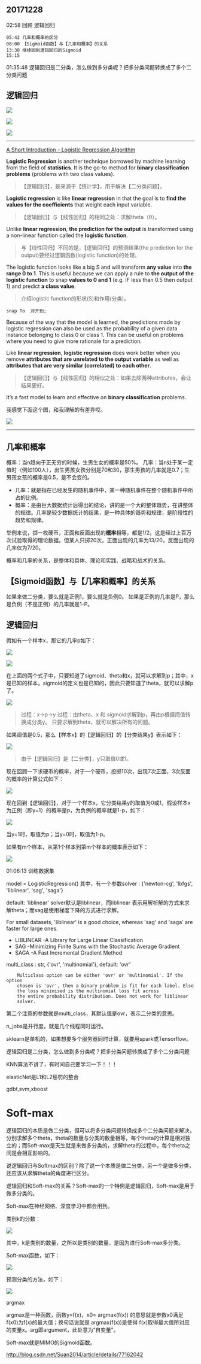 ## 20171228 ##

02:58 回顾 逻辑回归

	05:42 几率和概率的区分
	08:00 【Sigmoid函数】与【几率和概率】的关系
	13:38 继续回到逻辑回归的Sigmoid
	15:15 

01:35:48 逻辑回归是二分类，怎么做到多分类呢？把多分类问题转换成了多个二分类问题

## 逻辑回归 ##





![](images/math/logistic_regression_expect.png)

![](images/math/sigmoid.png)

![](images/math/logistic_regression_used_scene.png)


----------


[A Short Introduction – Logistic Regression Algorithm](https://helloacm.com/a-short-introduction-logistic-regression-algorithm/)

**Logistic Regression** is another technique borrowed by machine learning from the field of **statistics**. It is the go-to method for **binary classification problems** (problems with two class values).

> 【逻辑回归】，是来源于【统计学】，用于解决【二分类问题】。

**Logistic regression** is like **linear regression** in that the goal is to **find the values for the coefficients** that weight each input variable.

> 【逻辑回归】与【线性回归】的相同之处：求解theta（θ）。

Unlike **linear regression**, **the prediction for the output** is transformed using a non-linear function called the **logistic function**.

> 与【线性回归】不同的是，【逻辑回归】的预测结果(the prediction for the output)要经过逻辑函数(logistic function)的处理。

The logistic function looks like a big S and will transform **any value** into **the range 0 to 1**. This is useful because we can apply a rule to **the output of the logistic function** to snap **values to 0 and 1** (e.g. IF less than 0.5 then output 1) and predict **a class value**.

> 介绍logistic function的形状(S)和作用(分类)。


	snap To	 对齐到;

Because of the way that the model is learned, the predictions made by logistic regression can also be used as the probability of a given data instance belonging to class 0 or class 1. This can be useful on problems where you need to give more rationale for a prediction.

Like **linear regression**, **logistic regression** does work better when you remove **attributes that are unrelated to the output variable** as well as **attributes that are very similar (correlated) to each other**.

> 【逻辑回归】与【线性回归】的相似之处：如果去除两种attributes，会让结果更好。

It’s a fast model to learn and effective on **binary classification** problems.

我感觉下面这个图，和我理解的有差异哎。

![](https://helloacm.com/wp-content/uploads/2016/03/logistic-regression-example.jpg)

----------

## 几率和概率 ##

概率：当n趋向于正无穷的时候，生男生女的概率是50%。
几率：当n处于某一定值时（例如100人），出生男孩女孩分别是70和30，那生男孩的几率就是0.7；生男孩女孩的概率是0.5，是不会变的。

- 几率：就是指在已经发生的随机事件中，某一种随机事件在整个随机事件中所占的比例。
- 概率：是由巨大数据统计后得出的结论，讲的是一个大的整体趋势，在讲整体的规律。几率是较少数据统计的结果，是一种具体的趋势和规律，是阶段性的趋势和规律。

举例来说，掷一枚硬币，正面和反面出现的**概率**相等，都是1/2。这是经过上百万次试验取得的理论数据。但某人只掷20次，正面出现的几率为13/20，反面出现的几率仅为7/20。

概率和几率的关系，是整体和具体、理论和实践、战略和战术的关系。

## 【Sigmoid函数】与【几率和概率】的关系 ##

如果来做二分类，要么就是正例1，要么就是负例0。
如果是正例的几率是P，那么是负例（不是正例）的几率就是1-P。


## 逻辑回归 ##

假如有一个样本x，那它的几率p如下：

![](images/math/logistic_regression_expect.png)

![](images/math/sigmoid.png)

在上面的两个式子中，只要知道了sigmoid、theta和x，就可以求解到p；其中，x是已知的样本，sigmoid的定义也是已知的，因此只要知道了theta，就可以求解p了。

![](images/math/20180102233612.png)

> 过程：x->p->y 
> 过程：由theta、x 和 sigmoid求解到p，再由p根据阈值转换成分类y。
> 只要求解到theta，就可以解决所有的问题。

如果阈值是0.5，那么【样本x】的【逻辑回归】的【分类结果y】表示如下：

![](images/math/20180102234444.png)

> 由于【逻辑回归】是【二分类】，y只取值0或1。


现在回顾一下求硬币的概率，对于一个硬币，投掷10次，出现7次正面，3次反面的概率的计算公式如下：

![](images/math/20180102235525.png)

现在回到【逻辑回归】，对于一个样本x，它分类结果y的取值为0或1，假设样本x为正例（即y=1）的概率是p，为负例的概率就是1-p，如下：

![](images/math/20180103000742.png)

当y=1时，取值为p；当y=0时，取值为1-p。

如果有m个样本，从第1个样本到第m个样本的概率表示如下：

![](images/math/20180103002004.png)

01:06:13 训练数据集

model = LogisticRegression()
其中，有一个参数solver : {'newton-cg', 'lbfgs', 'liblinear', 'sag', 'saga'} 

default: 'liblinear' 
solver默认是liblinear，而liblinear 表示用解析解的方式来求解theta；而sag是使用梯度下降的方式进行求解。

For small datasets, 'liblinear' is a good choice, whereas 'sag' and 'saga' are faster for large ones.

- LIBLINEAR -A Library for Large Linear Classification
- SAG -Minimizing Finite Sums with the Stochastic Average Gradient
- SAGA -A Fast Incremental Gradient Method

multi_class : str, {'ovr', 'multinomial'}, default: 'ovr'

        Multiclass option can be either 'ovr' or 'multinomial'. If the option
        chosen is 'ovr', then a binary problem is fit for each label. Else
        the loss minimised is the multinomial loss fit across
        the entire probability distribution. Does not work for liblinear
        solver.

第二个注意的参数就是multi_class，其默认值是ovr，表示二分类的意思。

n_jobs是并行度，就是几个线程同时运行。

sklearn是单机的，如果想要多个服务器同时计算，就要用spark或Tensorflow。

逻辑回归是二分类，怎么做到多分类呢？把多分类问题转换成了多个二分类问题


KNN算法不讲了，有时间自己要学习一下！！！

elasticNet是L1和L2惩罚的整合


gdbt,svm,xboost

# Soft-max #

逻辑回归的本质是做二分类，但可以将多分类问题转换成多个二分类问题来解决，分别求解多个theta，theta的数量与分类的数量相等，每个theta的计算是相对独立的；而Soft-max是天生就是来做多分类的，求解theta的过程中，每个theta之间是会相互影响的。

说逻辑回归与Softmax的区别？除了说一个本质是做二分类，另一个是做多分类，还应该从求解theta的角度进行区分。

逻辑回归和Soft-max的关系？Soft-max的一个特例是逻辑回归，Soft-max是用于做多分类的。

Soft-max在神经网络、深度学习中都会用到。

类别k的分数：

![](images/math/20180103214634.png)

其中，k是类别的数量，之所以是类别的数量，是因为进行Soft-max多分类。

Soft-max函数，如下：

![](images/math/20180103215033.png)

预测分类的方法，如下：

![](images/math/20180103215341.png)

argmax

argmax是一种函数，函数y=f(x)，x0= argmax(f(x)) 的意思就是参数x0满足f(x0)为f(x)的最大值；换句话说就是 argmax(f(x))是使得 f(x)取得最大值所对应的变量x。arg即argument，此处意为“自变量”。

Soft-max就是MIMO的Sigmoid函数。

http://blog.csdn.net/Suan2014/article/details/77162042












